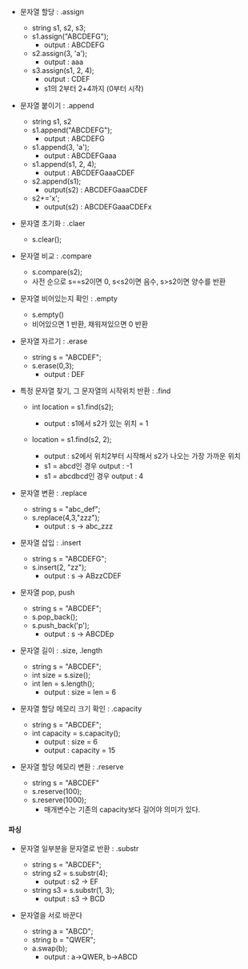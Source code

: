 * 문자열 할당 : .assign
  + string s1, s2, s3;
  + s1.assign("ABCDEFG");
    - output : ABCDEFG
  + s2.assign(3, 'a');
    - output : aaa
  + s3.assign(s1, 2, 4);
    - output : CDEF
    - s1의 2부터 2+4까지 (0부터 시작)
    
* 문자열 붙이기 : .append
  + string s1, s2
  + s1.append("ABCDEFG");
    - output : ABCDEFG
  + s1.append(3, 'a');
    - output : ABCDEFGaaa
  + s1.append(s1, 2, 4);
    - output : ABCDEFGaaaCDEF
  + s2.append(s1);
    - output(s2) : ABCDEFGaaaCDEF
  + s2+='x';
    - output(s2) : ABCDEFGaaaCDEFx
    
* 문자열 초기화 : .claer
  + s.clear();

* 문자열 비교 : .compare
  + s.compare(s2);
  + 사전 순으로 s==s2이면 0, s<s2이면 음수, s>s2이면 양수를 반환
  
* 문자열 비어있는지 확인 : .empty
  + s.empty()
  + 비어있으면 1 반환, 채워져있으면 0 반환
  
* 문자열 자르기 : .erase
  + string s = "ABCDEF";
  + s.erase(0,3);
    - output : DEF

* 특정 문자열 찾기, 그 문자열의 시작위치 반환 : .find
  + int location = s1.find(s2);
    - output : s1에서 s2가 있는 위치 = 1

  + location = s1.find(s2, 2);
	  - output : s2에서 위치2부터 시작해서 s2가 나오는 가장 가까운 위치
	  - s1 = abcd인 경우 output : -1
	  - s1 = abcdbcd인 경우 output : 4
    
* 문자열 변환 : .replace
  + string s = "abc_def";
  + s.replace(4,3,"zzz");
    - output : s -> abc_zzz
    
* 문자열 삽입 : .insert
  + string s = "ABCDEFG";
  + s.insert(2, "zz");
    - output : s -> ABzzCDEF
    
* 문자열 pop, push
  + string s = "ABCDEF";
  + s.pop_back();
  + s.push_back('p');
    - output : s -> ABCDEp
    
* 문자열 길이 : .size, .length
  + string s = "ABCDEF";
  + int size = s.size();
  + int len = s.length();
    - output : size = len = 6
    
* 문자열 할당 메모리 크기 확인 : .capacity
  + string s = "ABCDEF";
  + int capacity = s.capacity();
    - output : size = 6
    - output : capacity = 15
    
* 문자열 할당 메모리 변환 : .reserve
  + string s = "ABCDEF"
  + s.reserve(100);
  + s.reserve(1000);
    - 매개변수는 기존의 capacity보다 길어야 의미가 있다.

#### 파싱

* 문자열 일부분을 문자열로 반환 : .substr
  + string s = "ABCDEF";
  + string s2 = s.substr(4);
    - output : s2 -> EF
  + string s3 = s.substr(1, 3);
    - output : s3 -> BCD
    
* 문자열을 서로 바꾼다
  + string a = "ABCD";
  + string b = "QWER";
  + a.swap(b);
    - output : a->QWER, b->ABCD
